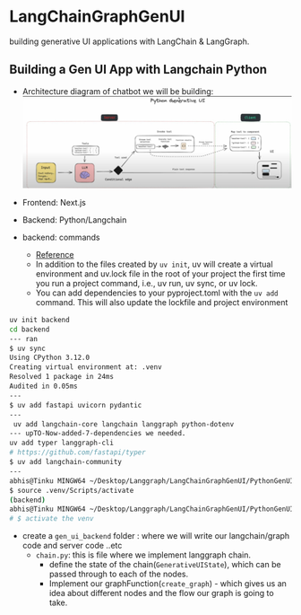 # LangChainGraphGenUI

building generative UI applications with LangChain & LangGraph.

## Building a Gen UI App with Langchain Python

- Architecture diagram of chatbot we will be building:
  ![alt text](PythonGenUILangchain\PythonGenUILangchain.png)
- Frontend: Next.js
- Backend: Python/Langchain

- backend: commands
  - [Reference](https://docs.astral.sh/uv/guides/projects/#creating-a-new-project)
  - In addition to the files created by `uv init`, uv will create a virtual environment and uv.lock file in the root of your project the first time you run a project command, i.e., uv run, uv sync, or uv lock.
  - You can add dependencies to your pyproject.toml with the `uv add` command. This will also update the lockfile and project environment

```bash
uv init backend
cd backend
--- ran
$ uv sync
Using CPython 3.12.0
Creating virtual environment at: .venv
Resolved 1 package in 24ms
Audited in 0.05ms
---
$ uv add fastapi uvicorn pydantic
---
 uv add langchain-core langchain langgraph python-dotenv
--- upTO-Now-added-7-dependencies we needed.
uv add typer langgraph-cli
# https://github.com/fastapi/typer
$ uv add langchain-community
---
abhis@Tinku MINGW64 ~/Desktop/Langgraph/LangChainGraphGenUI/PythonGenUILangchain/backend (main)
$ source .venv/Scripts/activate
(backend)
abhis@Tinku MINGW64 ~/Desktop/Langgraph/LangChainGraphGenUI/PythonGenUILangchain/backend (main)
# $ activate the venv
```

- create a `gen_ui_backend` folder : where we will write our langchain/graph code and server code ..etc
  - `chain.py`: this is file where we implement langgraph chain.
    - define the state of the chain(`GenerativeUIState`), which can be passed through to each of the nodes.
    - Implement our graphFunction(`create_graph`) - which gives us an idea about different nodes and the flow our graph is going to take.
